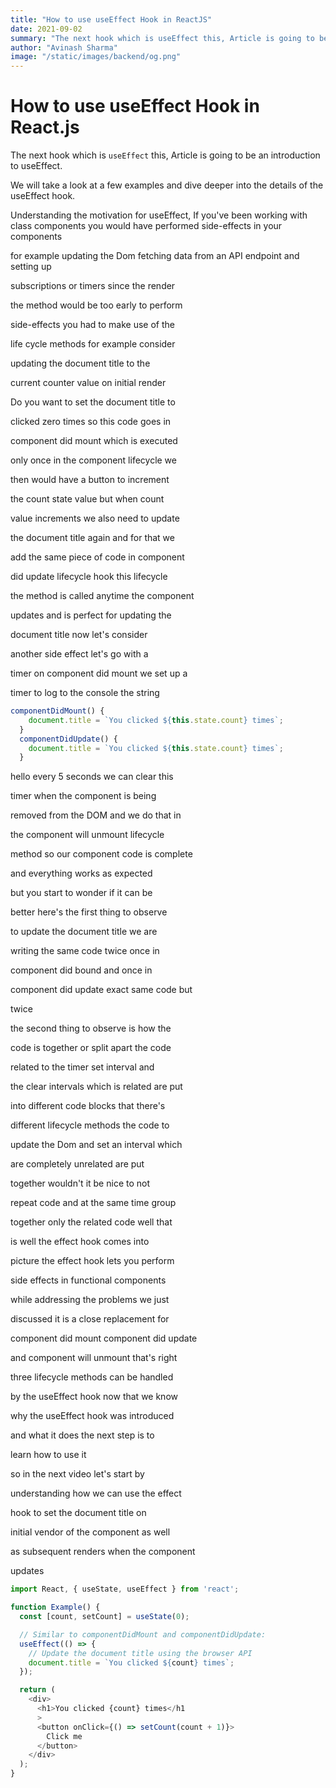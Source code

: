 ```yaml
---
title: "How to use useEffect Hook in ReactJS"
date: 2021-09-02
summary: "The next hook which is useEffect this, Article is going to be an introduction to useEffect. We will take a look at a few examples and dive deeper into the details of the useEffect hook."
author: "Avinash Sharma"
image: "/static/images/backend/og.png"
---
```

# How to use useEffect Hook in React.js

The next hook which is `useEffect` this, Article is going to be an introduction to useEffect.

We will take a look at a few examples and dive deeper into the details of the useEffect hook.

Understanding the motivation for useEffect, If you've been working with class components you would have performed side-effects in your components

for example updating the Dom fetching data
from an API endpoint and setting up

subscriptions or timers since the render

the method would be too early to perform

side-effects you had to make use of the

life cycle methods for example consider

updating the document title to the

current counter value on initial render

Do you want to set the document title to

clicked zero times so this code goes in

component did mount which is executed

only once in the component lifecycle we

then would have a button to increment

the count state value but when count

value increments we also need to update

the document title again and for that we

add the same piece of code in component

did update lifecycle hook this lifecycle

the method is called anytime the component

updates and is perfect for updating the

document title now let's consider

another side effect let's go with a

timer on component did mount we set up a

timer to log to the console the string

```js
componentDidMount() {
    document.title = `You clicked ${this.state.count} times`;
  }
  componentDidUpdate() {
    document.title = `You clicked ${this.state.count} times`;
  }
```





hello every 5 seconds we can clear this

timer when the component is being

removed from the DOM and we do that in

the component will unmount lifecycle

method so our component code is complete

and everything works as expected

but you start to wonder if it can be

better here's the first thing to observe

to update the document title we are

writing the same code twice once in

component did bound and once in

component did update exact same code but

twice

the second thing to observe is how the

code is together or split apart the code

related to the timer set interval and

the clear intervals which is related are put

into different code blocks that there's

different lifecycle methods the code to

update the Dom and set an interval which

are completely unrelated are put

together wouldn't it be nice to not

repeat code and at the same time group

together only the related code well that

is well the effect hook comes into

picture the effect hook lets you perform

side effects in functional components

while addressing the problems we just

discussed it is a close replacement for

component did mount component did update

and component will unmount that's right

three lifecycle methods can be handled

by the useEffect hook now that we know

why the useEffect hook was introduced

and what it does the next step is to

learn how to use it

so in the next video let's start by

understanding how we can use the effect

hook to set the document title on

initial vendor of the component as well

as subsequent renders when the component

updates


```js
import React, { useState, useEffect } from 'react';

function Example() {
  const [count, setCount] = useState(0);

  // Similar to componentDidMount and componentDidUpdate:
  useEffect(() => {
    // Update the document title using the browser API
    document.title = `You clicked ${count} times`;
  });

  return (
    <div>
      <h1>You clicked {count} times</h1
      >
      <button onClick={() => setCount(count + 1)}>
        Click me
      </button>
    </div>
  );
}
```
